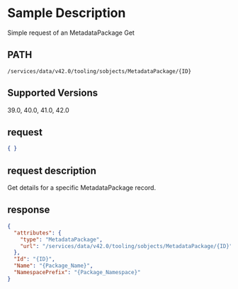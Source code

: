 # Sample Description
Simple request of an MetadataPackage Get

## PATH
```
/services/data/v42.0/tooling/sobjects/MetadataPackage/{ID}
```
## Supported Versions
39.0, 40.0, 41.0, 42.0

## request
```json
{ }
```

## request description
Get details for a specific MetadataPackage record.

## response
```json
{
  "attributes": {
    "type": "MetadataPackage",
    "url": "/services/data/v42.0/tooling/sobjects/MetadataPackage/{ID}"
  },
  "Id": "{ID}",
  "Name": "{Package_Name}",
  "NamespacePrefix": "{Package_Namespace}"
}
```
